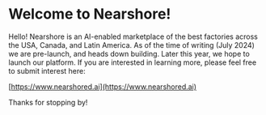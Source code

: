 # Welcome to Nearshore!

Hello! Nearshore is an AI-enabled marketplace of the best factories across the USA, Canada, and Latin America. As of the time of writing (July 2024) we are pre-launch, and heads down building. Later this year, we hope to launch our platform. If you are interested in learning more, please feel free to submit interest here:

[https://www.nearshored.ai](https://www.nearshored.ai)

Thanks for stopping by!
